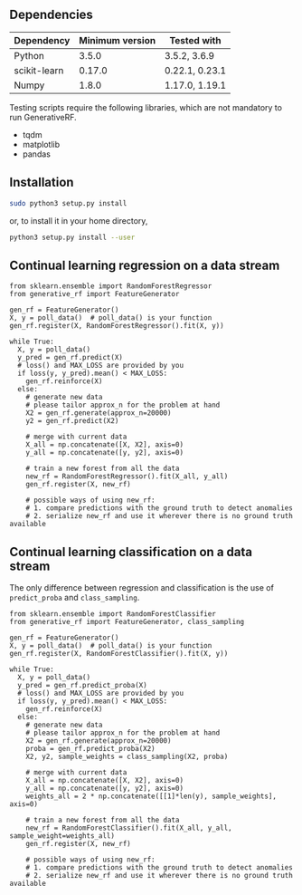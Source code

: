 ## Dependencies

| Dependency   | Minimum version | Tested with     |
| ------------ | --------------- | --------------- |
| Python       | 3.5.0           | 3.5.2, 3.6.9    |
| scikit-learn | 0.17.0          | 0.22.1, 0.23.1  |
| Numpy        | 1.8.0           | 1.17.0, 1.19.1  |

Testing scripts require the following libraries, which are not mandatory to run GenerativeRF.

- tqdm
- matplotlib
- pandas

## Installation

```bash
sudo python3 setup.py install
```

or, to install it in your home directory,

```bash
python3 setup.py install --user
```

## Continual learning regression on a data stream

```python3
from sklearn.ensemble import RandomForestRegressor
from generative_rf import FeatureGenerator

gen_rf = FeatureGenerator()
X, y = poll_data()  # poll_data() is your function
gen_rf.register(X, RandomForestRegressor().fit(X, y))

while True:
  X, y = poll_data()
  y_pred = gen_rf.predict(X)
  # loss() and MAX_LOSS are provided by you
  if loss(y, y_pred).mean() < MAX_LOSS:
    gen_rf.reinforce(X)
  else:
    # generate new data
    # please tailor approx_n for the problem at hand
    X2 = gen_rf.generate(approx_n=20000)
    y2 = gen_rf.predict(X2)

    # merge with current data
    X_all = np.concatenate([X, X2], axis=0)
    y_all = np.concatenate([y, y2], axis=0)

    # train a new forest from all the data
    new_rf = RandomForestRegressor().fit(X_all, y_all)
    gen_rf.register(X, new_rf)

    # possible ways of using new_rf:
    # 1. compare predictions with the ground truth to detect anomalies
    # 2. serialize new_rf and use it wherever there is no ground truth available
```

## Continual learning classification on a data stream

The only difference between regression and classification is the use of `predict_proba` and `class_sampling`.

```python3
from sklearn.ensemble import RandomForestClassifier
from generative_rf import FeatureGenerator, class_sampling

gen_rf = FeatureGenerator()
X, y = poll_data()  # poll_data() is your function
gen_rf.register(X, RandomForestClassifier().fit(X, y))

while True:
  X, y = poll_data()
  y_pred = gen_rf.predict_proba(X)
  # loss() and MAX_LOSS are provided by you
  if loss(y, y_pred).mean() < MAX_LOSS:
    gen_rf.reinforce(X)
  else:
    # generate new data
    # please tailor approx_n for the problem at hand
    X2 = gen_rf.generate(approx_n=20000)
    proba = gen_rf.predict_proba(X2)
    X2, y2, sample_weights = class_sampling(X2, proba)

    # merge with current data
    X_all = np.concatenate([X, X2], axis=0)
    y_all = np.concatenate([y, y2], axis=0)
    weights_all = 2 * np.concatenate([[1]*len(y), sample_weights], axis=0)

    # train a new forest from all the data
    new_rf = RandomForestClassifier().fit(X_all, y_all, sample_weight=weights_all)
    gen_rf.register(X, new_rf)

    # possible ways of using new_rf:
    # 1. compare predictions with the ground truth to detect anomalies
    # 2. serialize new_rf and use it wherever there is no ground truth available
```
